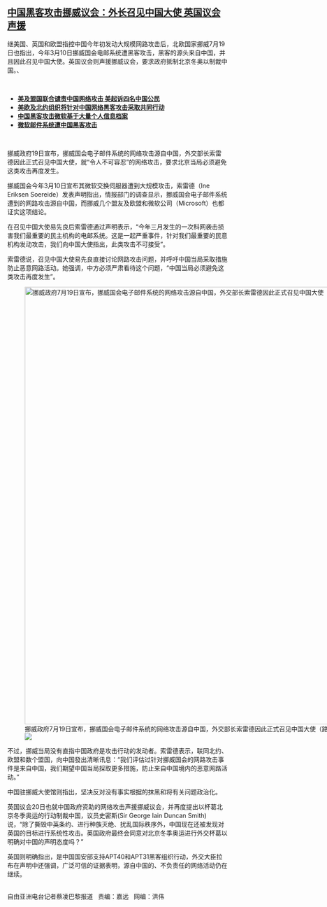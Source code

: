 <!--1626806760000-->
[中国黑客攻击挪威议会：外长召见中国大使 英国议会声援](https://www.rfa.org/mandarin/yataibaodao/junshiwaijiao/cl-07202021090301.html)
------

<p></p><p>继美国、英国和欧盟指控中国今年初发动大规模网路攻击后，北欧国家挪威7月19日也指出，今年3月10日挪威国会电邮系统遭黑客攻击，黑客的源头来自中国，并且因此召见中国大使。英国议会则声援挪威议会，要求政府抵制北京冬奥以制裁中国。、</p><p><br/></p><ul><li><a href="https://www.rfa.org/mandarin/yataibaodao/meiti/bx-07192021100113.html"><strong>美及盟国联合谴责中国网络攻击 美起诉四名中国公民</strong></a></li><li><a href="https://www.rfa.org/mandarin/Xinwen/1-07192021075333.html"><strong>美欧及北约组织将针对中国网络黑客攻击采取共同行动</strong></a></li><li><strong><a href="https://www.rfa.org/mandarin/Xinwen/4-04082021114247.html">中国黑客攻击微软基于大量个人信息档案</a></strong></li><li><strong><a href="https://www.rfa.org/mandarin/Xinwen/1-03032021094656.html">微软邮件系统遭中国黑客攻击</a></strong></li></ul><p><br/></p><p>挪威政府19日宣布，挪威国会电子邮件系统的网络攻击源自中国，外交部长索雷德因此正式召见中国大使，就“令人不可容忍”的网络攻击，要求北京当局必须避免这类攻击再度发生。</p><p>挪威国会今年3月10日宣布其微软交换伺服器遭到大规模攻击，索雷德（Ine Eriksen Soereide）发表声明指出，情报部门的调查显示，挪威国会电子邮件系统遭到的网路攻击源自中国，而挪威几个盟友及欧盟和微软公司（Microsoft）也都证实这项结论。</p><p>在召见中国大使易先良后索雷德通过声明表示，“今年三月发生的一次科网袭击损害我们最重要的民主机构的电邮系统。这是一起严重事件，针对我们最重要的民意机构发动攻击，我们向中国大使指出，此类攻击不可接受”。</p><p>索雷德说，召见中国大使易先良直接讨论网路攻击问题，并呼吁中国当局采取措施防止恶意网路活动。她强调，中方必须严肃看待这个问题，“中国当局必须避免这类攻击再度发生”。</p><p><figure class="image-richtext image-inline captioned" style="width:1500px;"><img alt="挪威政府7月19日宣布，挪威国会电子邮件系统的网络攻击源自中国，外交部长索雷德因此正式召见中国大使（路透社资料图片）" height="1000" src="https://www.rfa.org/mandarin/yataibaodao/junshiwaijiao/cl-07202021090301.html/2021-07-03t161207z_719344047_rc24do9wb4l1_rtrmadp_3_usa-cyber-kaseya-sweden.jpg/@@images/bd36f87a-b40a-4630-9af5-d28761ba8a6c.jpeg" title="2021-07-03T161207Z_719344047_RC24DO9WB4L1_RTRMADP_3_USA-CYBER-KASEYA-SWEDEN.jpg" width="1500"/><figcaption class="image-caption">挪威政府7月19日宣布，挪威国会电子邮件系统的网络攻击源自中国，外交部长索雷德因此正式召见中国大使（路透社资料图片）</figcaption><small></small><div id="zoomattribute"><a data-caption="挪威政府7月19日宣布，挪威国会电子邮件系统的网络攻击源自中国，外交部长索雷德因此正式召见中国大使（路透社资料图片）" data-fancybox="" href="https://www.rfa.org/mandarin/yataibaodao/junshiwaijiao/cl-07202021090301.html/2021-07-03t161207z_719344047_rc24do9wb4l1_rtrmadp_3_usa-cyber-kaseya-sweden.jpg" id="single_image" title="挪威政府7月19日宣布，挪威国会电子邮件系统的网络攻击源自中国，外交部长索雷德因此正式召见中国大使（路透社资料图片）"><img src="/++plone++rfa-resources/img/icon-zoom.png"/></a></div></figure></p><p>不过，挪威当局没有直指中国政府是攻击行动的发动者。索雷德表示，联同北约、欧盟和数个盟国，向中国發出清晰讯息：“我们评估过针对挪威国会的网路攻击事件是来自中国，我们期望中国当局採取更多措施，防止来自中国境内的恶意网路活动。”</p><p>中国驻挪威大使馆则指出，坚决反对没有事实根据的抹黑和将有关问题政治化。</p><p>英国议会20日也就中国政府资助的网络攻击声援挪威议会，并再度提出以杯葛北京冬季奥运的行动制裁中国，议员史密斯(Sir George Iain Duncan Smith)说，“除了撕毁中英条约、进行种族灭绝、扰乱国际秩序外，中国现在还被发现对英国的目标进行系统性攻击。英国政府最终会同意对北京冬季奥运进行外交杯葛以明确对中国的声明态度吗？”</p><p>英国则明确指出，是中国国安部支持APT40和APT31黑客组织行动，外交大臣拉布在声明中还强调，广泛可信的证据表明，源自中国的、不负责任的网络活动仍在继续。</p><p><br/>自由亚洲电台记者蔡凌巴黎报道   责编：嘉远   网编：洪伟</p>
